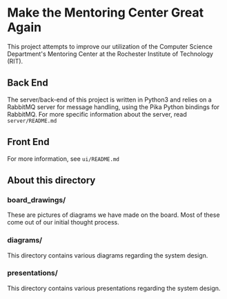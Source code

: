 # Make the Mentoring Center Great Again
This project attempts to improve our utilization of the Computer Science
Department's Mentoring Center at the Rochester Institute of Technology (RIT).

## Back End
The server/back-end of this project is written in Python3 and relies on a
RabbitMQ server for message handling, using the Pika Python bindings for
RabbitMQ. For more specific information about the server, read
`server/README.md`

## Front End
For more information, see `ui/README.md`

## About this directory

### board_drawings/
These are pictures of diagrams we have made on the board. Most of these come
out of our initial thought process.

### diagrams/
This directory contains various diagrams regarding the system design.

### presentations/
This directory contains various presentations regarding the system design.
